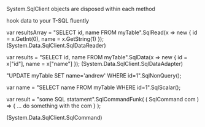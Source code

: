 ﻿
System.SqlClient objects are disposed within each method 

hook data to your T-SQL fluently 


var resultsArray = "SELECT id, name FROM myTable".SqlRead(x => new { id = x.GetInt(0), name = x.GetString(1) });
(System.Data.SqlClient.SqlDataReader)


var results = "SELECT id, name FROM myTable".SqlData(x => new { id = x["id"], name = x["name"] });
(System.Data.SqlClient.SqlDataAdapter)


"UPDATE myTable SET name='andrew' WHERE id=1".SqlNonQuery(); 

var name = "SELECT name FROM myTable WHERE id=1".SqlScalar(); 


var result = "some SQL statament".SqlCommandFunk( ( SqlCommand com ) => {  ... do something with the com } );

(System.Data.SqlClient.SqlCommand)
